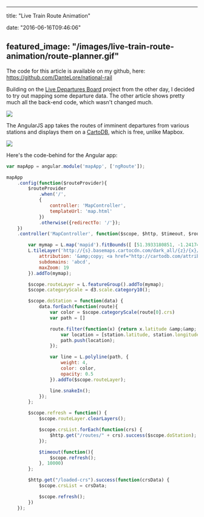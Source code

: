 
---
title: "Live Train Route Animation"

date: "2016-06-16T09:46:06"

featured_image: "/images/live-train-route-animation/route-planner.gif"
---


The code for this article is available on my github, here: https://github.com/DanteLore/national-rail

Building on the <a href="http://logicalgenetics.com/train-departure-board/">Live Departures Board</a> project from the other day, I decided to try out mapping some departure data. The other article shows pretty much all the back-end code, which wasn't changed much.

<a href="http://logicalgenetics.com/live-train-route-animation/route-planner/"><img src="/images/live-train-route-animation/route-planner.gif"/></a>

The AngularJS app takes the routes of imminent departures from various stations and displays them on a <a href="http://leaflet-extras.github.io/leaflet-providers/preview/index.html">CartoDB</a>, which is free, unlike Mapbox.

<a href="http://logicalgenetics.com/live-train-route-animation/route-planner2/"><img src="/images/live-train-route-animation/route-planner2.gif"/></a>

Here's the code-behind for the Angular app:

```javascript
var mapApp = angular.module('mapApp', ['ngRoute']);

mapApp
    .config(function($routeProvider){
	    $routeProvider
		    .when('/',
		    {
		    	controller: 'MapController',
			    templateUrl: 'map.html'
		    })
		    .otherwise({redirectTo: '/'});
	})
	.controller('MapController', function($scope, $http, $timeout, $routeParams) {

        var mymap = L.map('mapid').fitBounds([ [51.3933180851, -1.24174419711], [51.5154681995, -0.174688620494] ]);
        L.tileLayer('http://{s}.basemaps.cartocdn.com/dark_all/{z}/{x}/{y}.png', {
            attribution: '&amp;copy; <a href="http://cartodb.com/attributions">CartoDB</a>',
            subdomains: 'abcd',
            maxZoom: 19
        }).addTo(mymap);

        $scope.routeLayer = L.featureGroup().addTo(mymap);
        $scope.categoryScale = d3.scale.category10();

        $scope.doStation = function(data) {
            data.forEach(function(route){
                var color = $scope.categoryScale(route[0].crs)
                var path = []

                route.filter(function(x) {return x.latitude &amp;&amp; x.longitude}).forEach(function(station) {
                    var location = [station.latitude, station.longitude];
                    path.push(location);
                });

                var line = L.polyline(path, {
                    weight: 4,
                    color: color,
                    opacity: 0.5
                }).addTo($scope.routeLayer);

                line.snakeIn();
            });
        };

        $scope.refresh = function() {
            $scope.routeLayer.clearLayers();

            $scope.crsList.forEach(function(crs) {
                $http.get("/routes/" + crs).success($scope.doStation);
            });

            $timeout(function(){
                $scope.refresh();
            }, 10000)
        };

        $http.get("/loaded-crs").success(function(crsData) {
            $scope.crsList = crsData;

            $scope.refresh();
        })
    });

```
